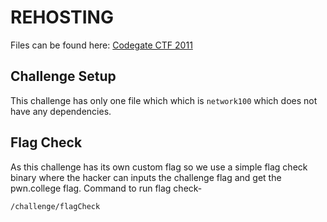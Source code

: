 # REHOSTING

Files can be found here: [Codegate CTF 2011](https://github.com/pwncollege/ctf-archive/blob/main/codegate2011/network100/network100)

## Challenge Setup
This challenge has only one file which which is `network100` which does not have any dependencies.

## Flag Check
As this challenge has its own custom flag so we use a simple flag check binary where the hacker can inputs the challenge flag and get the pwn.college flag.
Command to run flag check-
```
/challenge/flagCheck
```